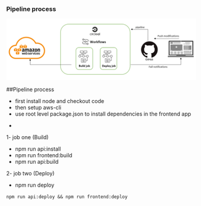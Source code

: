 ### **Pipeline process**
![Pipeline diagram](/screenshots/pipeline-daigram.png?raw=true "Optional Title")

##Pipeline process

* first install node and checkout code
* then setup aws-cli
* use root level package.json to install dependencies in the frontend app

-
1- job one (Build)
 * npm run api:install
 * npm run frontend:build
 * npm run api:build

2- job two (Deploy)
 * npm run deploy
 ```
 npm run api:deploy && npm run frontend:deploy
 ```

